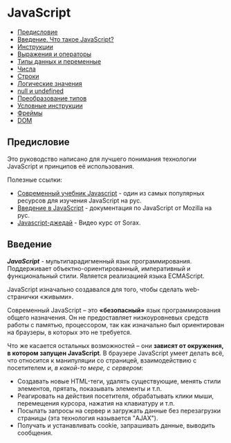 # JavaScript

- [Предисловие]()
- [Введение. Что такое JavaScript?]()
- [Инструкции]()
- [Выражения и операторы]()
- [Типы данных и переменные]()
- [Числа]()
- [Строки]()
- [Логические значения]()
- [null и undefined]()
- [Преобразование типов]()
- [Условные инструкции]()
- [Фреймы]()
- [DOM]()

## Предисловие

Это руководство написано для лучшего понимания технологии JavaScript и принципов её использования.

Полезные ссылки:
- [Современный учебник Javascript](http://learn.javascript.ru/) - один из самых популярных ресурсов для изучения JavaScript на рус.
- [Введение в JavaScript](https://developer.mozilla.org/ru/docs/Web/JavaScript/Guide/Введение_в_JavaScript) - документация по JavaScript от Mozilla на рус.
- [Javascript-джедай](https://www.youtube.com/watch?v=H6G63NKRSi8&list=PL363QX7S8MfSxcHzvkNEqMYbOyhLeWwem) - Видео курс от Sorax.

## Введение

***JavaScript*** -  мультипарадигменный язык программирования. Поддерживает объектно-ориентированный, императивный и функциональный стили. Является реализацией языка ECMAScript.

JavaScript изначально создавался для того, чтобы сделать web-странички «живыми».

Современный JavaScript – это **«безопасный»** язык программирования общего назначения. Он не предоставляет низкоуровневых средств работы с памятью, процессором, так как изначально был ориентирован на браузеры, в которых это не требуется.

Что же касается остальных возможностей – они **зависят от окружения, в котором запущен JavaScript**. В браузере JavaScript умеет делать всё, что относится к манипуляции со страницей, взаимодействию с посетителем и, _в какой-то мере, с сервером_:

- Создавать новые HTML-теги, удалять существующие, менять стили элементов, прятать, показывать элементы и т.п.
- Реагировать на действия посетителя, обрабатывать клики мыши, перемещения курсора, нажатия на клавиатуру и т.п.
- Посылать запросы на сервер и загружать данные без перезагрузки страницы (эта технология называется "AJAX").
- Получать и устанавливать cookie, запрашивать данные, выводить сообщения.

